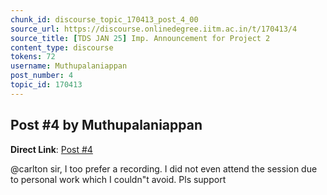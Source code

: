 ```yaml
---
chunk_id: discourse_topic_170413_post_4_00
source_url: https://discourse.onlinedegree.iitm.ac.in/t/170413/4
source_title: [TDS JAN 25] Imp. Announcement for Project 2
content_type: discourse
tokens: 72
username: Muthupalaniappan
post_number: 4
topic_id: 170413
---
```


## Post #4 by Muthupalaniappan

**Direct Link**: [Post #4](https://discourse.onlinedegree.iitm.ac.in/t/170413/4)

@carlton sir, I too prefer a recording. I did not even attend the session due to personal work which I couldn"t avoid. Pls support

